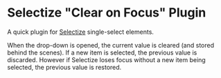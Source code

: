# Selectize "Clear on Focus" Plugin

A quick plugin for [Selectize](https://github.com/selectize/selectize.js) single-select elements.

When the drop-down is opened, the current value is cleared (and stored behind the scenes). If a new item is selected, the previous value is discarded. However if Selectize loses focus without a new item being selected, the previous value is restored.

